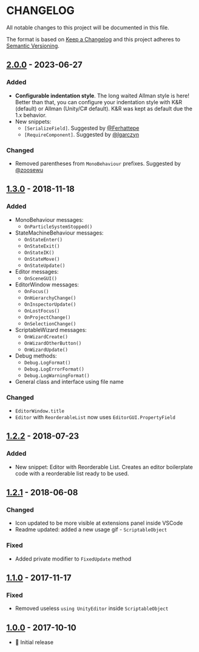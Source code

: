 # CHANGELOG

All notable changes to this project will be documented in this file.

The format is based on [Keep a Changelog](http://keepachangelog.com/en/1.0.0/)
and this project adheres to [Semantic Versioning](http://semver.org/spec/v2.0.0.html).

## [2.0.0] - 2023-06-27

### Added

-  **Configurable indentation style**. The long waited Allman style is here! Better than that, you can configure your indentation style with K&R (default) or Allman (Unity/C# default). K&R was kept as default due the 1.x behavior.
-  New snippets:
   -  `[SerializeField]`. Suggested by [@Ferhattepe](https://github.com/Ferhattepe)
   -  `[RequireComponent]`. Suggested by [@lgarczyn](https://github.com/lgarczyn)

### Changed

-  Removed parentheses from `MonoBehaviour` prefixes. Suggested by [@zoosewu](https://github.com/zoosewu)

## [1.3.0] - 2018-11-18

### Added

-  MonoBehaviour messages:
   -  `OnParticleSystemStopped()`
-  StateMachineBehaviour messages:
   -  `OnStateEnter()`
   -  `OnStateExit()`
   -  `OnStateIK()`
   -  `OnStateMove()`
   -  `OnStateUpdate()`
-  Editor messages:
   -  `OnSceneGUI()`
-  EditorWindow messages:
   -  `OnFocus()`
   -  `OnHierarchyChange()`
   -  `OnInspectorUpdate()`
   -  `OnLostFocus()`
   -  `OnProjectChange()`
   -  `OnSelectionChange()`
-  ScriptableWizard messages:
   -  `OnWizardCreate()`
   -  `OnWizardOtherButton()`
   -  `OnWizardUpdate()`
-  Debug methods:
   -  `Debug.LogFormat()`
   -  `Debug.LogErrorFormat()`
   -  `Debug.LogWarningFormat()`
-  General class and interface using file name

### Changed

-  `EditorWindow.title`
-  `Editor` with `ReorderableList` now uses `EditorGUI.PropertyField`

## [1.2.2] - 2018-07-23

### Added

-  New snippet: Editor with Reorderable List. Creates an editor boilerplate code with a reorderable list ready to be used.

## [1.2.1] - 2018-06-08

### Changed

-  Icon updated to be more visible at extensions panel inside VSCode
-  Readme updated: added a new usage gif - `ScriptableObject`

### Fixed

-  Added private modifier to `FixedUpdate` method

## [1.1.0] - 2017-11-17

### Fixed

-  Removed useless `using UnityEditor` inside `ScriptableObject`

## [1.0.0] - 2017-10-10

-  :tada: Initial release

[Unreleased]: https://github.com/kleber-swf/vscode-unity-code-snippets/tree/master
[2.0.0]: https://github.com/kleber-swf/vscode-unity-code-snippets/tree/v2.0.0
[1.3.0]: https://github.com/kleber-swf/vscode-unity-code-snippets/tree/v1.3.0
[1.2.2]: https://github.com/kleber-swf/vscode-unity-code-snippets/tree/v1.2.2
[1.2.1]: https://github.com/kleber-swf/vscode-unity-code-snippets/tree/v1.2.1
[1.1.0]: https://github.com/kleber-swf/vscode-unity-code-snippets/tree/v1.1.0
[1.0.0]: https://github.com/kleber-swf/vscode-unity-code-snippets/tree/v1.0.0
